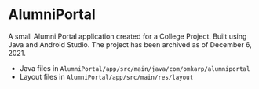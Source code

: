 # AlumniPortal

A small Alumni Portal application created for a College Project. Built using Java and Android Studio. The project has been archived as of December 6, 2021.

- Java files in `AlumniPortal/app/src/main/java/com/omkarp/alumniportal`
- Layout files in `AlumniPortal/app/src/main/res/layout`
